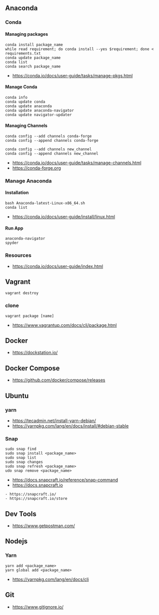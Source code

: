 

## Anaconda


### Conda

#### Managing packages

```
conda install package_name
while read requirement; do conda install --yes $requirement; done < requirements.txt
conda update package_name
conda list
conda search package_name
```

- https://conda.io/docs/user-guide/tasks/manage-pkgs.html


#### Manage Conda
```
conda info
conda update conda
conda update anaconda
conda update anaconda-navigator
conda update navigator-updater
```

#### Managing Channels

```
conda config --add channels conda-forge 
conda config --append channels conda-forge

conda config --add channels new_channel
conda config --append channels new_channel
```

- https://conda.io/docs/user-guide/tasks/manage-channels.html
- https://conda-forge.org



### Manage Anaconda 

#### Installation

```
bash Anaconda-latest-Linux-x86_64.sh
conda list
```

- https://conda.io/docs/user-guide/install/linux.html

#### Run App

```
anaconda-navigator
spyder
```

### Resources

- https://conda.io/docs/user-guide/index.html


## Vagrant

```
vagrant destroy
```

### clone 
```
vagrant package [name]
```

- https://www.vagrantup.com/docs/cli/package.html


## Docker


- https://dockstation.io/

## Docker Compose

- https://github.com/docker/compose/releases


## Ubuntu

### yarn

- https://tecadmin.net/install-yarn-debian/
- https://yarnpkg.com/lang/en/docs/install/#debian-stable


### Snap

```
sudo snap find 
sudo snap install <package_name>
sudo snap list
sudo snap changes
sudo snap refresh <package_name>
udo snap remove <package_name>
```
- https://docs.snapcraft.io/reference/snap-command
- https://docs.snapcraft.io

```
- https://snapcraft.io/
- https://snapcraft.io/store
```

## Dev Tools

- https://www.getpostman.com/


## Nodejs

### Yarn

```
yarn add <package_name>
yarn global add <package_name>
```


- https://yarnpkg.com/lang/en/docs/cli


## Git

- https://www.gitignore.io/
